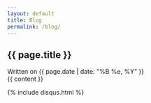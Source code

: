 ```yaml
---
layout: default
title: Blog
permalink: /blog/
---
```


<article class="post">
  <h1>{{ page.title }}</h1>

  <div class="date">
    Written on {{ page.date | date: "%B %e, %Y" }}
  </div>

  <div class="entry">
    {{ content }}
  </div>



  {% include disqus.html %}
</article>
